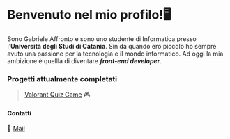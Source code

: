 # Benvenuto nel mio profilo!🖥️<br>

Sono Gabriele Affronto e sono uno studente di Informatica presso l'**Università degli Studi di Catania**. Sin da quando ero piccolo ho sempre avuto una passione per la tecnologia e il mondo informatico. Ad oggi la mia ambizione è quellla di diventare ***front-end developer***.

### Progetti attualmente completati
> [Valorant Quiz Game](https://roronoajin.github.io/ValorantQuizGame/) 🎮

#### Contatti
📧 [Mail](affrontogabriele@protonmail.com)
